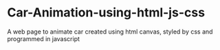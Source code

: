 # Car-Animation-using-html-js-css
A web page to animate car created using html canvas, styled by css and programmed in javascript
